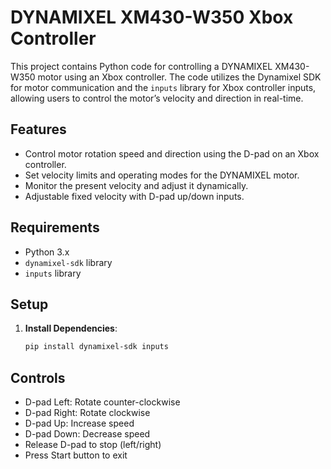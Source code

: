 # DYNAMIXEL XM430-W350 Xbox Controller

This project contains Python code for controlling a DYNAMIXEL XM430-W350 motor using an Xbox controller. The code utilizes the Dynamixel SDK for motor communication and the `inputs` library for Xbox controller inputs, allowing users to control the motor’s velocity and direction in real-time.

## Features
- Control motor rotation speed and direction using the D-pad on an Xbox controller.
- Set velocity limits and operating modes for the DYNAMIXEL motor.
- Monitor the present velocity and adjust it dynamically.
- Adjustable fixed velocity with D-pad up/down inputs.

## Requirements
- Python 3.x
- `dynamixel-sdk` library
- `inputs` library

## Setup
1. **Install Dependencies**:
   ```bash
   pip install dynamixel-sdk inputs

## Controls
- D-pad Left: Rotate counter-clockwise
- D-pad Right: Rotate clockwise
- D-pad Up: Increase speed
- D-pad Down: Decrease speed
- Release D-pad to stop (left/right)
- Press Start button to exit
